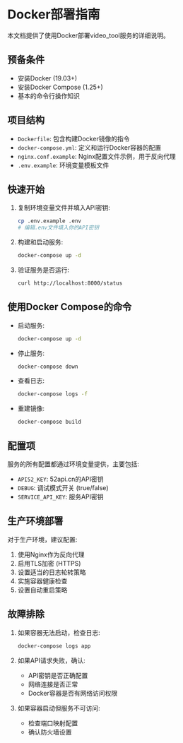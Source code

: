 # Docker部署指南

本文档提供了使用Docker部署video_tool服务的详细说明。

## 预备条件

- 安装Docker (19.03+)
- 安装Docker Compose (1.25+)
- 基本的命令行操作知识

## 项目结构

- `Dockerfile`: 包含构建Docker镜像的指令
- `docker-compose.yml`: 定义和运行Docker容器的配置
- `nginx.conf.example`: Nginx配置文件示例，用于反向代理
- `.env.example`: 环境变量模板文件

## 快速开始

1. 复制环境变量文件并填入API密钥:
   ```bash
   cp .env.example .env
   # 编辑.env文件填入你的API密钥
   ```

2. 构建和启动服务:
   ```bash
   docker-compose up -d
   ```

3. 验证服务是否运行:
   ```bash
   curl http://localhost:8000/status
   ```

## 使用Docker Compose的命令

- 启动服务:
  ```bash
  docker-compose up -d
  ```

- 停止服务:
  ```bash
  docker-compose down
  ```

- 查看日志:
  ```bash
  docker-compose logs -f
  ```

- 重建镜像:
  ```bash
  docker-compose build
  ```

## 配置项

服务的所有配置都通过环境变量提供，主要包括:

- `API52_KEY`: 52api.cn的API密钥
- `DEBUG`: 调试模式开关 (true/false)
- `SERVICE_API_KEY`: 服务API密钥

## 生产环境部署

对于生产环境，建议配置:

1. 使用Nginx作为反向代理
2. 启用TLS加密 (HTTPS)
3. 设置适当的日志轮转策略
4. 实施容器健康检查
5. 设置自动重启策略

## 故障排除

1. 如果容器无法启动，检查日志:
   ```bash
   docker-compose logs app
   ```

2. 如果API请求失败，确认:
   - API密钥是否正确配置
   - 网络连接是否正常
   - Docker容器是否有网络访问权限

3. 如果容器启动但服务不可访问:
   - 检查端口映射配置
   - 确认防火墙设置
